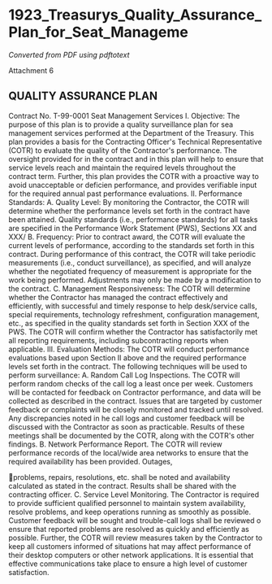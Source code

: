 # 1923_Treasurys_Quality_Assurance_Plan_for_Seat_Manageme

_Converted from PDF using pdftotext_

Attachment 6
## QUALITY ASSURANCE PLAN
Contract No. T-99-0001
Seat Management Services
I. Objective: The purpose of this plan is to provide a quality surveillance plan for sea
management services performed at the Department of the Treasury. This plan provides a basis
for the Contracting Officer's Technical Representative (COTR) to evaluate the quality of the
Contractor's performance. The oversight provided for in the contract and in this plan will help to
ensure that service levels reach and maintain the required levels throughout the contract term.
Further, this plan provides the COTR with a proactive way to avoid unacceptable or deficien
performance, and provides verifiable input for the required annual past performance evaluations.
II. Performance Standards:
A. Quality Level: By monitoring the Contractor, the COTR will determine whether the
performance levels set forth in the contract have been attained. Quality standards (i.e.,
performance standards) for all tasks are specified in the Performance Work Statement (PWS),
Sections XX and XXX/
B. Frequency: Prior to contract award, the COTR will evaluate the current levels of
performance, according to the standards set forth in this contract. During performance of this
contract, the COTR will take periodic measurements (i.e., conduct surveillance), as specified,
and will analyze whether the negotiated frequency of measurement is appropriate for the work
being performed. Adjustments may only be made by a modification to the contract.
C. Management Responsiveness: The COTR will determine whether the Contractor has
managed the contract effectively and efficiently, with successful and timely response to help
desk/service calls, special requirements, technology refreshment, configuration management,
etc., as specified in the quality standards set forth in Section XXX of the PWS. The COTR will
confirm whether the Contractor has satisfactorily met all reporting requirements, including
subcontracting reports when applicable.
III. Evaluation Methods: The COTR will conduct performance evaluations based upon Section
II above and the required performance levels set forth in the contract. The following techniques
will be used to perform surveillance:
A. Random Call Log Inspections. The COTR will perform random checks of the call log a
least once per week. Customers will be contacted for feedback on Contractor performance, and
data will be collected as described in the contract. Issues that are targeted by customer feedback
or complaints will be closely monitored and tracked until resolved. Any discrepancies noted in
he call logs and customer feedback will be discussed with the Contractor as soon as practicable.
Results of these meetings shall be documented by the COTR, along with the COTR's other
findings.
B. Network Performance Report. The COTR will review performance records of the
local/wide area networks to ensure that the required availability has been provided. Outages,

problems, repairs, resolutions, etc. shall be noted and availability calculated as stated in the
contract. Results shall be shared with the contracting officer.
C. Service Level Monitoring. The Contractor is required to provide sufficient qualified
personnel to maintain system availability, resolve problems, and keep operations running as
smoothly as possible. Customer feedback will be sought and trouble-call logs shall be reviewed
o ensure that reported problems are resolved as quickly and efficiently as possible. Further, the
COTR will review measures taken by the Contractor to keep all customers informed of situations
hat may affect performance of their desktop computers or other network applications. It is
essential that effective communications take place to ensure a high level of customer satisfaction.

